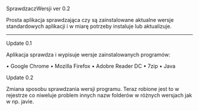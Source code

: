 ﻿SprawdzaczWersji ver 0.2

Prosta aplikacja sprawdzająca czy są zainstalowane aktualne wersje standardowych aplikacji i w miarę potrzeby instaluje lub aktualizuje.

------------------------------------------------------------------------------------------------------------------------------------------

Update 0.1 

Aplikacja sprawdza i wypisuje wersje zainstalowanych programów:

• Google Chrome
• Mozilla Firefox
• Adobre Reader DC
• 7zip
• Java

Update 0.2 

Zmiana sposobu sprawdzania wersji programu. Teraz robione jest to w rejestrze co niweluje problem innych nazw folderów w różnych wersjach jak w np. javie.
